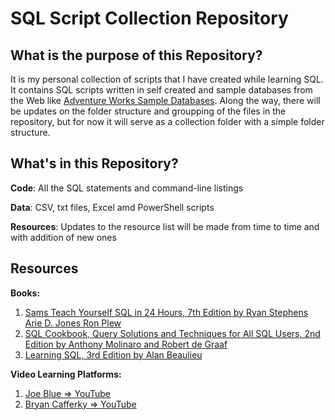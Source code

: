 # SQL Script Collection Repository

## What is the purpose of this Repository?

It is my personal collection of scripts that I have created while learning SQL. It contains SQL scripts written in self created and sample databases from the Web like [Adventure Works Sample Databases](https://github.com/Microsoft/sql-server-samples/releases/tag/adventureworks).
Along the way, there will be updates on the folder structure and groupping of the files in the repository, but for now it will serve as a collection folder with a simple folder structure.  

## What's in this Repository?  

**Code**: All the SQL statements and command-line listings

**Data**: CSV, txt files, Excel amd PowerShell scripts

**Resources**: Updates to the resource list will be made from time to time and with addition of new ones

## Resources
**Books:**  
1. [Sams Teach Yourself SQL in 24 Hours, 7th Edition by Ryan Stephens  Arie D. Jones  Ron Plew](https://www.oreilly.com/library/view/sql-in-24/9780137543168/)
2. [SQL Cookbook, Query Solutions and Techniques for All SQL Users, 2nd Edition by Anthony Molinaro and Robert de Graaf](https://www.oreilly.com/library/view/sql-cookbook-2nd/9781492077435/)  
3. [Learning SQL, 3rd Edition by Alan Beaulieu](https://www.oreilly.com/library/view/learning-sql-3rd/9781492057604/)  

**Video Learning Platforms:**  
1. [Joe Blue => YouTube](https://www.youtube.com/channel/UCOqXBtP8zUeb3jqeJ7gS-EQ)  
2. [Bryan Cafferky => YouTube](https://www.youtube.com/c/BryanCafferky)